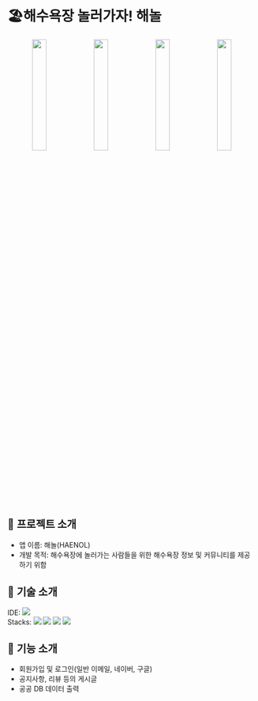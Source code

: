 # 🏖️해수욕장 놀러가자! 해놀

<div align="center">
  <img src="https://github.com/user-attachments/assets/8a9dd93b-c70b-4b08-b81e-46d7d562452e" align="center" width="24%">
  <img src="https://github.com/user-attachments/assets/e803b49e-44af-4e87-8dbb-9a3f1f9442a7" align="center" width="24%">
  <img src="https://github.com/user-attachments/assets/a3863ab8-d43c-472a-8e89-2b62b1abd3d8" align="center" width="24%">
  <img src="https://github.com/user-attachments/assets/fd834777-6f20-4c2a-8c98-034d2ac69976" align="center" width="24%">
</div>


## 🌊 프로젝트 소개
- 앱 이름: 해놀(HAENOL)
- 개발 목적: 해수욕장에 놀러가는 사람들을 위한 해수욕장 정보 및 커뮤니티를 제공하기 위함


## 🔧 기술 소개
<div>
  IDE: 
  <img src="https://img.shields.io/badge/android%20studio-346ac1?style=for-the-badge&logo=android%20studio&logoColor=white">
  <br>
  Stacks: 
	<img src="https://img.shields.io/badge/kotlin-%237F52FF.svg?style=for-the-badge&logo=kotlin&logoColor=white">
  <img src="https://img.shields.io/badge/firebase-FFCA28?style=for-the-badge&logo=firebase&logoColor=white">
  <img src="https://img.shields.io/badge/php-%23777BB4.svg?style=for-the-badge&logo=php&logoColor=white">
  <img src="https://img.shields.io/badge/mysql-4479A1.svg?style=for-the-badge&logo=mysql&logoColor=white">
</div>


## 📱 기능 소개
- 회원가입 및 로그인(일반 이메일, 네이버, 구글)
- 공지사항, 리뷰 등의 게시글
- 공공 DB 데이터 출력
